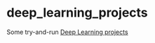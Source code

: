 # deep_learning_projects
Some try-and-run <a href = https://github.com/udacity/deep-learning>Deep Learning projects </a>
